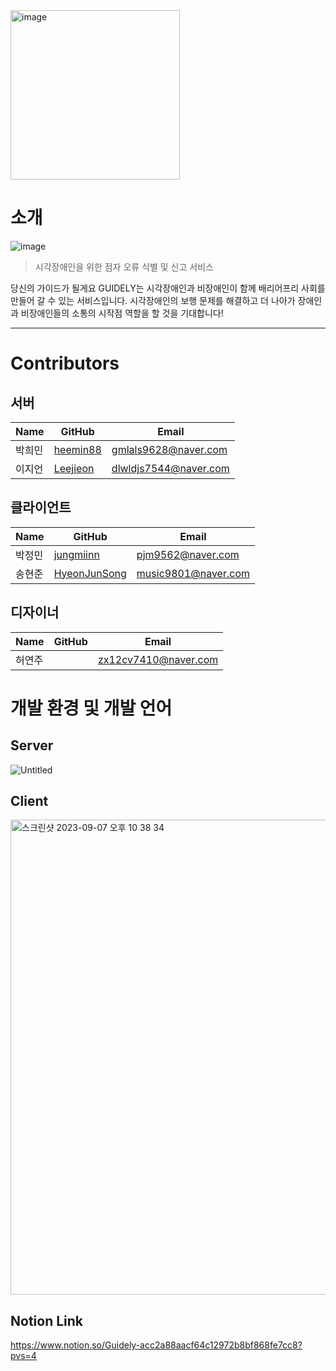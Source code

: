 
<img width="271" alt="image" src="https://github.com/team-dotori/.github/assets/42794501/eb0dada1-7a37-4e5b-9e5a-e3704bf2c945">

# 소개

![image](https://github.com/team-dotori/.github/assets/42794501/16e2ab94-7aab-4c59-be64-8ec6919f1514)

> 시각장애인을 위한 점자 오류 식별 및 신고 서비스

당신의 가이드가 될게요
GUIDELY는 시각장애인과 비장애인이 함께 배리어프리 사회를 만들어 갈 수 있는 서비스입니다. 시각장애인의 보행 문제를 해결하고 더 나아가 장애인과 비장애인들의 소통의 시작점 역할을 할 것을 기대합니다!

---

# Contributors

## 서버
|Name|GitHub|Email|
|------|---|---|
|박희민|[heemin88](https://github.com/heemin88)|gmlals9628@naver.com|
|이지언|[Leejieon](https://github.com/Leejieon)|dlwldjs7544@naver.com|

## 클라이언트
|Name|GitHub|Email|
|------|---|---|
|박정민|[jungmiinn](https://github.com/jungmiinn)|pjm9562@naver.com|
|송현준|[HyeonJunSong](https://github.com/HyeonJunSong)|music9801@naver.com|

## 디자이너
|Name|GitHub|Email|
|------|---|---|
|허연주| |zx12cv7410@naver.com|



# 개발 환경 및 개발 언어

## Server
![Untitled](https://github.com/team-dotori/.github/assets/76022058/f3927b84-2011-4a80-882d-762e0c9cd34d)

## Client
<img width="760" alt="스크린샷 2023-09-07 오후 10 38 34" src="https://github.com/team-dotori/.github/assets/76022058/2f053e5a-d383-4794-b997-2ae30e937f61">

## Notion Link
https://www.notion.so/Guidely-acc2a88aacf64c12972b8bf868fe7cc8?pvs=4
